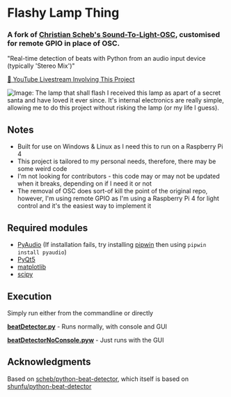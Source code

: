 Flashy Lamp Thing
=================
### A fork of [Christian Scheb's Sound-To-Light-OSC](https://github.com/scheb/sound-to-light-osc), customised for remote GPIO in place of OSC.

"Real-time detection of beats with Python from an audio input device (typically 'Stereo Mix')"

[🎥 YouTube Livestream Involving This Project](https://www.youtube.com/watch?v=NwTgbfzS-9w)

![Image: The lamp that shall flash](lamp.png)
I received this lamp as apart of a secret santa and have loved it ever since. It's internal electronics are really simple, allowing me to do this project without risking the lamp (or my life I guess).

Notes
-----

- Built for use on Windows & Linux as I need this to run on a Raspberry Pi 4
- This project is tailored to my personal needs, therefore, there may be some weird code
- I'm not looking for contributors - this code may or may not be updated when it breaks, depending on if I need it or not
- The removal of OSC does sort-of kill the point of the original repo, however, I'm using remote GPIO as I'm using a Raspberry Pi 4 for light control and it's the easiest way to implement it

Required modules
----------------

- [PyAudio](https://pypi.org/project/PyAudio) (If installation fails, try installing [pipwin](https://pypi.org/project/pipwin) then using `pipwin install pyaudio`)
- [PyQt5](https://pypi.org/project/PyQt5)
- [matplotlib](https://pypi.org/project/matplotlib)
- [scipy](https://pypi.org/project/scipy)

Execution
---------
Simply run either from the commandline or directly

[**beatDetector.py**](beatDetector.py) - Runs normally, with console and GUI

[**beatDetectorNoConsole.pyw**](beatDetectorNoConsole.pyw) - Just runs with the GUI

Acknowledgments
---------------

Based on [scheb/python-beat-detector](https://github.com/scheb/sound-to-light-osc), which itself is based on [shunfu/python-beat-detector](https://github.com/shunfu/python-beat-detector)
